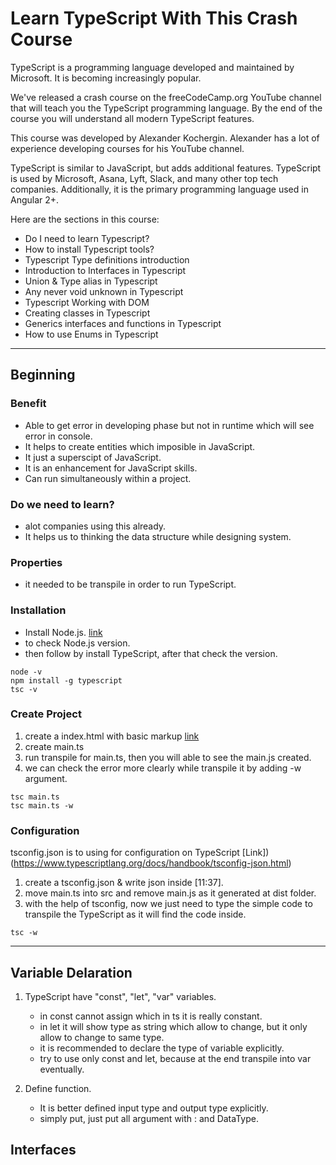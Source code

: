 # Learn TypeScript With This Crash Course

TypeScript is a programming language developed and maintained by Microsoft. It is becoming increasingly popular.

We've released a crash course on the freeCodeCamp.org YouTube channel that will teach you the TypeScript programming language. By the end of the course you will understand all modern TypeScript features.

This course was developed by Alexander Kochergin. Alexander has a lot of experience developing courses for his YouTube channel.

TypeScript is similar to JavaScript, but adds additional features. TypeScript is used by Microsoft, Asana, Lyft, Slack, and many other top tech companies. Additionally, it is the primary programming language used in Angular 2+.

Here are the sections in this course:

- Do I need to learn Typescript?
- How to install Typescript tools?
- Typescript Type definitions introduction
- Introduction to Interfaces in Typescript
- Union & Type alias in Typescript
- Any never void unknown in Typescript
- Typescript Working with DOM
- Creating classes in Typescript
- Generics interfaces and functions in Typescript
- How to use Enums in Typescript

---

## Beginning

### Benefit

- Able to get error in developing phase but not in runtime which will see error in console.
- It helps to create entities which imposible in JavaScript.
- It just a superscipt of JavaScript.
- It is an enhancement for JavaScript skills.
- Can run simultaneously within a project.

### Do we need to learn?

- alot companies using this already.
- It helps us to thinking the data structure while designing system.

### Properties

- it needed to be transpile in order to run TypeScript.

### Installation

- Install Node.js. [link](https://nodejs.org/en/download/)
- to check Node.js version.
- then follow by install TypeScript, after that check the version.

```console
node -v
npm install -g typescript
tsc -v
```

### Create Project

1. create a index.html with basic markup [link](https://www.w3schools.com/html/html_basic.asp)
2. create main.ts
3. run transpile for main.ts, then you will able to see the main.js created.
4. we can check the error more clearly while transpile it by adding -w argument.

```console
tsc main.ts
tsc main.ts -w
```

### Configuration

tsconfig.json is to using for configuration on TypeScript [Link])(https://www.typescriptlang.org/docs/handbook/tsconfig-json.html)

1. create a tsconfig.json & write json inside [11:37].
2. move main.ts into src and remove main.js as it generated at dist folder.
3. with the help of tsconfig, now we just need to type the simple code to transpile the TypeScript as it will find the code inside.

```console
tsc -w
```

---

## Variable Delaration

1. TypeScript have "const", "let", "var" variables.

   - in const cannot assign which in ts it is really constant.
   - in let it will show type as string which allow to change, but it only allow to change to same type.
   - it is recommended to declare the type of variable explicitly.
   - try to use only const and let, because at the end transpile into var eventually.

2. Define function.

   - It is better defined input type and output type explicitly.
   - simply put, just put all argument with : and DataType.

## Interfaces
